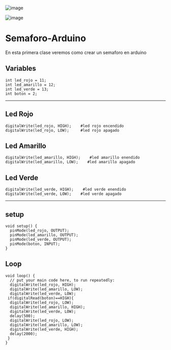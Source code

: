 ![image](https://github.com/theRedpch/Semaforo-Arduino/assets/71972224/eb4d2865-306a-4f49-a351-793c9a38e900)

![image](https://github.com/theRedpch/Semaforo-Arduino/assets/71972224/0883eb8b-b333-4baa-a1c5-e83f7b3aea58)
# Semaforo-Arduino
En esta primera clase veremos como crear un semaforo en arduino


## Variables

    int led_rojo = 11;
    int led_amarillo = 12;
    int led_verde = 13;
    int boton = 2;


---------------------------------------------------------------------------------


## Led Rojo
    digitalWrite(led_rojo, HIGH);    #led rojo encendido
    digitalWrite(led_rojo, LOW);     #led rojo apagado

## Led Amarillo
    digitalWrite(led_amarillo, HIGH);    #led amarillo enendido
    digitalWrite(led_amarillo, LOW);    #led amarillo apagado

## Led Verde
    digitalWrite(led_verde, HIGH);    #led verde enendido   
    digitalWrite(led_verde, LOW);    #led verde apagado

---------------------------------------------------------------------------------



## setup
 
    void setup() {
      pinMode(led_rojo, OUTPUT);
      pinMode(led_amarillo, OUTPUT);
      pinMode(led_verde, OUTPUT);
      pinMode(boton, INPUT);
    }


## Loop

    void loop() {
      // put your main code here, to run repeatedly:
      digitalWrite(led_rojo, HIGH);
      digitalWrite(led_amarillo, LOW);
      digitalWrite(led_verde, LOW);
     if(digitalRead(boton)==HIGH){
      digitalWrite(led_rojo, LOW);
      digitalWrite(led_amarillo, HIGH);
      digitalWrite(led_verde, LOW);
      delay(500);
      digitalWrite(led_rojo, LOW);
      digitalWrite(led_amarillo, LOW);
      digitalWrite(led_verde, HIGH);
      delay(2000); 
     }
    }
